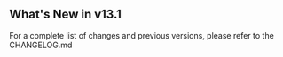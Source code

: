What's New in v13.1
--------------------------


For a complete list of changes and previous versions, please refer to the CHANGELOG.md